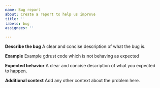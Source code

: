 ```yaml
---
name: Bug report
about: Create a report to help us improve
title: ''
labels: bug
assignees: ''

---
```


**Describe the bug**
A clear and concise description of what the bug is.

**Example**
Example gdrust code which is not behaving as expected

**Expected behavior**
A clear and concise description of what you expected to happen.

**Additional context**
Add any other context about the problem here.
